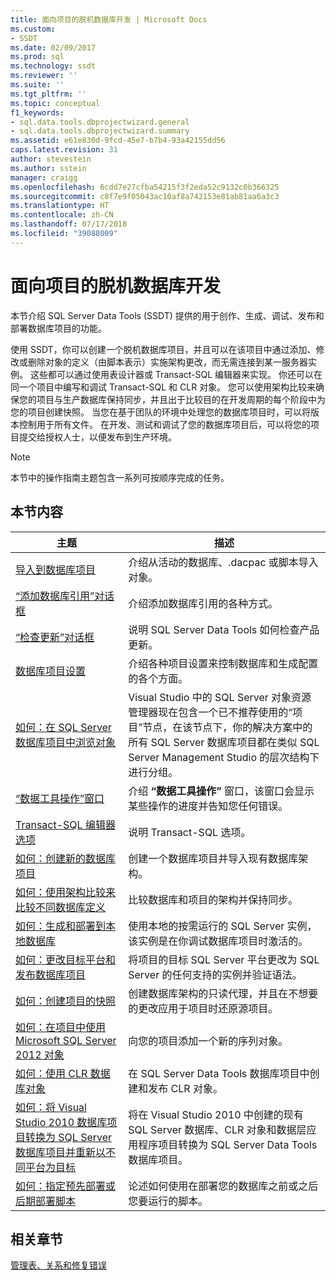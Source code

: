 ```yaml
---
title: 面向项目的脱机数据库开发 | Microsoft Docs
ms.custom:
- SSDT
ms.date: 02/09/2017
ms.prod: sql
ms.technology: ssdt
ms.reviewer: ''
ms.suite: ''
ms.tgt_pltfrm: ''
ms.topic: conceptual
f1_keywords:
- sql.data.tools.dbprojectwizard.general
- sql.data.tools.dbprojectwizard.summary
ms.assetid: e61e830d-9fcd-45e7-b7b4-93a42155dd56
caps.latest.revision: 31
author: stevestein
ms.author: sstein
manager: craigg
ms.openlocfilehash: 6cdd7e27cfba54215f3f2eda52c9132c0b366325
ms.sourcegitcommit: c8f7e9f05043ac10af8a742153e81ab81aa6a3c3
ms.translationtype: HT
ms.contentlocale: zh-CN
ms.lasthandoff: 07/17/2018
ms.locfileid: "39088009"
---
```

# <a name="project-oriented-offline-database-development"></a>面向项目的脱机数据库开发
本节介绍 SQL Server Data Tools (SSDT) 提供的用于创作、生成、调试、发布和部署数据库项目的功能。  
  
使用 SSDT，你可以创建一个脱机数据库项目，并且可以在该项目中通过添加、修改或删除对象的定义（由脚本表示）实施架构更改，而无需连接到某一服务器实例。 这些都可以通过使用表设计器或 Transact\-SQL 编辑器来实现。 你还可以在同一个项目中编写和调试 Transact\-SQL 和 CLR 对象。 您可以使用架构比较来确保您的项目与生产数据库保持同步，并且出于比较目的在开发周期的每个阶段中为您的项目创建快照。 当您在基于团队的环境中处理您的数据库项目时，可以将版本控制用于所有文件。 在开发、测试和调试了您的数据库项目后，可以将您的项目提交给授权人士，以便发布到生产环境。  
  
> [!NOTE]  
> 本节中的操作指南主题包含一系列可按顺序完成的任务。  
  
## <a name="in-this-section"></a>本节内容  
  
|主题|描述|  
|---------|---------------|  
|[导入到数据库项目](../ssdt/import-into-a-database-project.md)|介绍从活动的数据库、.dacpac 或脚本导入对象。|  
|[“添加数据库引用”对话框](../ssdt/add-database-reference-dialog-box.md)|介绍添加数据库引用的各种方式。|  
|[“检查更新”对话框](../ssdt/check-for-updates-dialog-box.md)|说明 SQL Server Data Tools 如何检查产品更新。|  
|[数据库项目设置](../ssdt/database-project-settings.md)|介绍各种项目设置来控制数据库和生成配置的各个方面。|  
|[如何：在 SQL Server 数据库项目中浏览对象](../ssdt/how-to-browse-objects-in-a-sql-server-database-project.md)|Visual Studio 中的 SQL Server 对象资源管理器现在包含一个已不推荐使用的“项目”节点，在该节点下，你的解决方案中的所有 SQL Server 数据库项目都在类似 SQL Server Management Studio 的层次结构下进行分组。|  
|[“数据工具操作”窗口](../ssdt/data-tools-operations-window.md)|介绍 **“数据工具操作”** 窗口，该窗口会显示某些操作的进度并告知您任何错误。|  
|[Transact-SQL 编辑器选项](../ssdt/transact-sql-editor-options.md)|说明 Transact\-SQL 选项。|  
|[如何：创建新的数据库项目](../ssdt/how-to-create-a-new-database-project.md)|创建一个数据库项目并导入现有数据库架构。|  
|[如何：使用架构比较来比较不同数据库定义](../ssdt/how-to-use-schema-compare-to-compare-different-database-definitions.md)|比较数据库和项目的架构并保持同步。|  
|[如何：生成和部署到本地数据库](../ssdt/how-to-build-and-deploy-to-a-local-database.md)|使用本地的按需运行的 SQL Server 实例，该实例是在你调试数据库项目时激活的。|  
|[如何：更改目标平台和发布数据库项目](../ssdt/how-to-change-target-platform-and-publish-a-database-project.md)|将项目的目标 SQL Server 平台更改为 SQL Server 的任何支持的实例并验证语法。|  
|[如何：创建项目的快照](../ssdt/how-to-create-a-snapshot-of-a-project.md)|创建数据库架构的只读代理，并且在不想要的更改应用于项目时还原源项目。|  
|[如何：在项目中使用 Microsoft SQL Server 2012 对象](../ssdt/how-to-use-microsoft-sql-server-2012-objects-in-your-project.md)|向您的项目添加一个新的序列对象。|  
|[如何：使用 CLR 数据库对象](../ssdt/how-to-work-with-clr-database-objects.md)|在 SQL Server Data Tools 数据库项目中创建和发布 CLR 对象。|  
|[如何：将 Visual Studio 2010 数据库项目转换为 SQL Server 数据库项目并重新以不同平台为目标](../ssdt/how-to-convert-visual-studio-2010-database-projects-to-ssql-server-projects.md)|将在 Visual Studio 2010 中创建的现有 SQL Server 数据库、CLR 对象和数据层应用程序项目转换为 SQL Server Data Tools 数据库项目。|  
|[如何：指定预先部署或后期部署脚本](../ssdt/how-to-specify-predeployment-or-postdeployment-scripts.md)|论述如何使用在部署您的数据库之前或之后您要运行的脚本。|  
  
## <a name="related-sections"></a>相关章节  
[管理表、关系和修复错误](../ssdt/manage-tables-relationships-and-fix-errors.md)  
  
